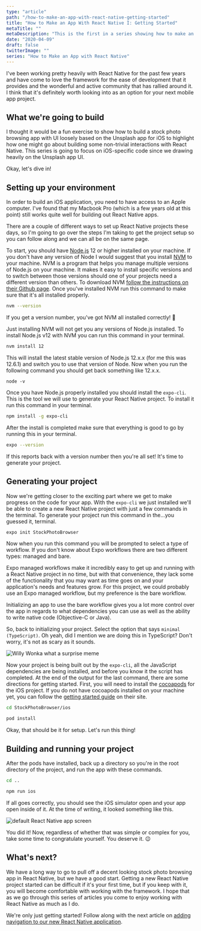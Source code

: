 ```yaml
---
type: "article"
path: "/how-to-make-an-app-with-react-native-getting-started"
title: "How to Make an App With React Native I: Getting Started"
metaTitle: ""
metaDescription: "This is the first in a series showing how to make an app with React Native. We'll go over getting your computer set up to build and run React Native apps written in TypeScript."
date: "2020-04-09"
draft: false
twitterImage: ""
series: "How to Make an App with React Native"
---
```


I've been working pretty heavily with React Native for the past few years and have come to love the framework for the ease of development that it provides and the wonderful and active community that has rallied around it. I think that it's definitely worth looking into as an option for your next mobile app project.

## What we're going to build

I thought it would be a fun exercise to show how to build a stock photo browsing app with UI loosely based on the Unsplash app for iOS to highlight how one might go about building some non-trivial interactions with React Native. This series is going to focus on iOS-specific code since we drawing heavily on the Unsplash app UI.

Okay, let's dive in!

## Setting up your environment

In order to build an iOS application, you need to have access to an Apple computer. I've found that my Macbook Pro (which is a few years old at this point) still works quite well for building out React Native apps.

There are a couple of different ways to set up React Native projects these days, so I'm going to go over the steps I'm taking to get the project setup so you can follow along and we can all be on the same page.

To start, you should have [Node.js](https://nodejs.org/en/) 12 or higher installed on your machine. If you don't have any version of Node I would suggest that you install [NVM](https://github.com/nvm-sh/nvm) to your machine. NVM is a program that helps you manage multiple versions of Node.js on your machine. It makes it easy to install specific versions and to switch between those versions should one of your projects need a different version than others. To download NVM [follow the instructions on their Github page](https://github.com/nvm-sh/nvm#installing-and-updating). Once you've installed NVM run this command to make sure that it's all installed properly.

```bash
nvm --version
```

If you get a version number, you've got NVM all installed correctly! 🎉

Just installing NVM will not get you any versions of Node.js installed. To install Node.js v12 with NVM you can run this command in your terminal.

```bash
nvm install 12
```

This will install the latest stable version of Node.js 12.x.x (for me this was 12.6.1) and switch you to use that version of Node. Now when you run the following command you should get back something like 12.x.x.

```
node -v
```

Once you have Node.js properly installed you should install the `expo-cli`. This is the tool we will use to generate your React Native project. To install it run this command in your terminal.

```bash
npm install -g expo-cli
```

After the install is completed make sure that everything is good to go by running this in your terminal.

```bash
expo --version
```

If this reports back with a version number then you're all set! It's time to generate your project.

## Generating your project

Now we're getting closer to the exciting part where we get to make progress on the code for your app. With the `expo-cli` we just installed we'll be able to create a new React Native project with just a few commands in the terminal. To generate your project run this command in the...you guessed it, terminal.

```bash
expo init StockPhotoBrowser
```

Now when you run this command you will be prompted to select a type of workflow. If you don't know about Expo workflows there are two different types: managed and bare.

Expo managed workflows make it incredibly easy to get up and running with a React Native project in no time, but with that convenience, they lack some of the functionality that you may want as time goes on and your application's needs and features grow. For this project, we could probably use an Expo managed workflow, but my preference is the bare workflow.

Initializing an app to use the bare workflow gives you a lot more control over the app in regards to what dependencies you can use as well as the ability to write native code (Objective-C or Java).

So, back to initializing your project. Select the option that says `minimal (TypeScript)`. Oh yeah, did I mention we are doing this in TypeScript? Don't worry, it's not as scary as it sounds.

![Willy Wonka what a surprise meme](../images/surprise.jpg)

Now your project is being built out by the `expo-cli`, all the JavaScript dependencies are being installed, and before you know it the script has completed. At the end of the output for the last command, there are some directions for getting started. First, you will need to install the [cocoapods](https://cocoapods.org/) for the iOS project. If you do not have cocoapods installed on your machine yet, you can follow the [getting started guide](https://guides.cocoapods.org/using/getting-started.html) on their site.

```bash
cd StockPhotoBrowser/ios
```

```bash
pod install
```

Okay, that should be it for setup. Let's run this thing!

## Building and running your project

After the pods have installed, back up a directory so you're in the root directory of the project, and run the app with these commands.

```bash
cd ..
```

```bash
npm run ios
```

If all goes correctly, you should see the iOS simulator open and your app open inside of it. At the time of writing, it looked something like this.

![default React Native app screen](../images/ios-stock-photo-browser-getting-started-app.png)

You did it! Now, regardless of whether that was simple or complex for you, take some time to congratulate yourself. You deserve it. 😉

## What's next?

We have a long way to go to pull off a decent looking stock photo browsing app in React Native, but we have a good start. Getting a new React Native project started can be difficult if it's your first time, but if you keep with it, you will become comfortable with working with the framework. I hope that as we go through this series of articles you come to enjoy working with React Native as much as I do.

We're only just getting started! Follow along with the next article on [adding navigation to our new React Native application](https://jasonmerino.me/articles/how-to-make-an-app-with-react-native-setting-up-navigation).
